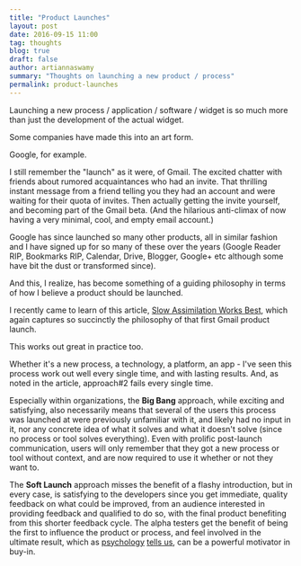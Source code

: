 ```yaml
---
title: "Product Launches"
layout: post
date: 2016-09-15 11:00
tag: thoughts
blog: true
draft: false
author: artiannaswamy
summary: "Thoughts on launching a new product / process"
permalink: product-launches
---
```


Launching a new process / application / software / widget is so much more than just the development of the actual widget.

Some companies have made this into an art form.

Google, for example.

I still remember the "launch" as it were, of Gmail. The excited chatter with friends about rumored acquaintances who had an invite. That thrilling instant message from a friend telling you they had an account and were waiting for their quota of invites. Then actually getting the invite yourself, and becoming part of the Gmail beta. (And the hilarious anti-climax of now having a very minimal, cool, and empty email account.)

Google has since launched so many other products, all in similar fashion and I have signed up for so many of these over the years (Google Reader RIP, Bookmarks RIP, Calendar, Drive, Blogger, Google+ etc although some have bit the dust or transformed since).

And this, I realize, has become something of a guiding philosophy in terms of how I believe a product should be launched.

I recently came to learn of this article, [Slow Assimilation Works Best](http://www.teamten.com/lawrence/writings/plan05.html), which again captures so succinctly the philosophy of that first Gmail product launch.

This works out great in practice too.

Whether it's a new process, a technology, a platform, an app - I've seen this process work out well every single time, and with lasting results. And, as noted in the article, approach#2 fails every single time. 

Especially within organizations, the **Big Bang** approach, while exciting and satisfying, also necessarily means that several of the users this process was launched at were previously unfamiliar with it, and likely had no input in it, nor any concrete idea of what it solves and what it doesn't solve (since no process or tool solves everything). Even with prolific post-launch communication, users will only remember that they got a new process or tool without context, and are now required to use it whether or not they want to.

The **Soft Launch** approach misses the benefit of a flashy introduction, but in every case, is satisfying to the developers since you get immediate, quality feedback on what could be improved, from an audience interested in providing feedback and qualified to do so, with the final product benefiting from this shorter feedback cycle. The alpha testers get the benefit of being the first to influence the product or process, and feel involved in the ultimate result, which as [psychology](http://cqtesting.com/papers/JOB%202004%20Van%20Dyne%20Pierce%20Psychological%20Ownership.pdf) [tells us](https://hbr.org/2015/12/how-to-make-employees-feel-like-they-own-their-work), can be a powerful motivator in buy-in.




